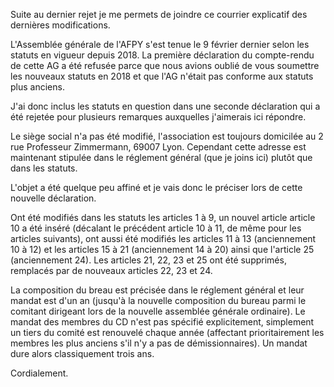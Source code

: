 Suite au dernier rejet je me permets de joindre ce courrier explicatif des dernières modifications.

L'Assemblée générale de l'AFPY s'est tenue le 9 février dernier selon les statuts en vigueur depuis 2018.
La première déclaration du compte-rendu de cette AG a été refusée parce que nous avions oublié de vous soumettre les nouveaux statuts en 2018 et que l'AG n'était pas conforme aux statuts plus anciens.

J'ai donc inclus les statuts en question dans une seconde déclaration qui a été rejetée pour plusieurs remarques auxquelles j'aimerais ici répondre.

Le siège social n'a pas été modifié, l'association est toujours domicilée au 2 rue Professeur Zimmermann, 69007 Lyon.
Cependant cette adresse est maintenant stipulée dans le réglement général (que je joins ici) plutôt que dans les statuts.

L'objet a été quelque peu affiné et je vais donc le préciser lors de cette nouvelle déclaration.

Ont été modifiés dans les statuts les articles 1 à 9, un nouvel article article 10 a été inséré (décalant le précédent article 10 à 11, de même pour les articles suivants), ont aussi été modifiés les articles 11 à 13 (anciennement 10 à 12) et les articles 15 à 21 (anciennement 14 à 20) ainsi que l'article 25 (anciennement 24).
Les articles 21, 22, 23 et 25 ont été supprimés, remplacés par de nouveaux articles 22, 23 et 24.

La composition du breau est précisée dans le réglement général et leur mandat est d'un an (jusqu'à la nouvelle composition du bureau parmi le comitant dirigeant lors de la nouvelle assemblée générale ordinaire).
Le mandat des membres du CD n'est pas spécifié explicitement, simplement un tiers du comité est renouvelé chaque année (affectant prioritairement les membres les plus anciens s'il n'y a pas de démissionnaires). Un mandat dure alors classiquement trois ans.

Cordialement.
